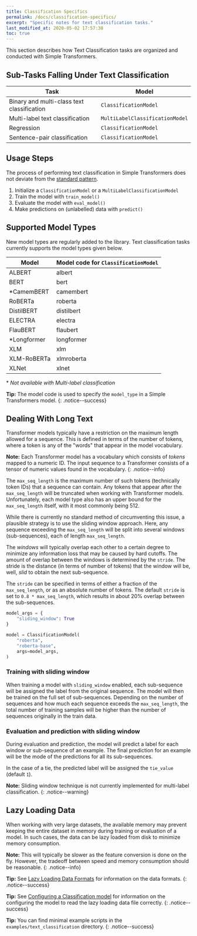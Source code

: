 ```yaml
---
title: Classification Specifics
permalink: /docs/classification-specifics/
excerpt: "Specific notes for text classification tasks."
last_modified_at: 2020-05-02 17:57:38
toc: true
---
```


This section describes how Text Classification tasks are organized and conducted with Simple Transformers.

## Sub-Tasks Falling Under Text Classification

| Task                                       | Model                           |
| ------------------------------------------ | ------------------------------- |
| Binary and multi-class text classification | `ClassificationModel`           |
| Multi-label text classification            | `MultiLabelClassificationModel` |
| Regression                                 | `ClassificationModel`           |
| Sentence-pair classification               | `ClassificationModel`           |


## Usage Steps

The process of performing text classification in Simple Transformers does not deviate from the [standard pattern](/docs/usage/#task-specific-models).

1. Initialize a `ClassificationModel` or a `MultiLabelClassificationModel`
2. Train the model with `train_model()`
3. Evaluate the model with `eval_model()`
4. Make predictions on (unlabelled) data with `predict()`


## Supported Model Types

New model types are regularly added to the library. Text classification tasks currently supports the model types given below.

| Model       | Model code for `ClassificationModel` |
| ----------- | ------------------------------------ |
| ALBERT      | albert                               |
| BERT        | bert                                 |
| *CamemBERT  | camembert                            |
| RoBERTa     | roberta                              |
| DistilBERT  | distilbert                           |
| ELECTRA     | electra                              |
| FlauBERT    | flaubert                             |
| *Longformer | longformer                           |
| XLM         | xlm                                  |
| XLM-RoBERTa | xlmroberta                           |
| XLNet       | xlnet                                |

\* *Not available with Multi-label classification*

**Tip:** The model code is used to specify the `model_type` in a Simple Transformers model.
{: .notice--success}


## Dealing With Long Text

Transformer models typically have a restriction on the maximum length allowed for a sequence. This is defined in terms of the number of tokens, where a token is any of the "words" that appear in the model vocabulary.

**Note:** Each Transformer model has a vocabulary which consists of *tokens* mapped to a numeric ID. The input sequence to a Transformer consists of a tensor of numeric values found in the vocabulary.
{: .notice--info}

The `max_seq_length` is the maximum number of such tokens (technically token IDs) that a sequence can contain. Any tokens that appear after the `max_seq_length` will be truncated when working with Transformer models. Unfortunately, each model type also has an upper bound for the `max_seq_length` itself, with it most commonly being 512.

While there is currently no standard method of circumventing this issue, a plausible strategy is to use the sliding window approach. Here, any sequence exceeding the `max_seq_length` will be split into several windows (sub-sequences), each of length `max_seq_length`.

The *windows* will typically overlap each other to a certain degree to minimize any information loss that may be caused by hard cutoffs. The amount of overlap between the windows is determined by the `stride`. The stride is the distance (in terms of number of tokens) that the window will be, well, *slid* to obtain the next sub-sequence.

The `stride` can be specified in terms of either a fraction of the `max_seq_length`, or as an absolute number of tokens. The default `stride` is set to `0.8 * max_seq_length`, which results in about 20% overlap between the sub-sequences.

```python
model_args = {
    "sliding_window": True
}

model = ClassificationModel(
    "roberta",
    "roberta-base",
    args=model_args,
)
```

### Training with sliding window

When training a model with `sliding_window` enabled, each sub-sequence will be assigned the label from the original sequence. The model will then be trained on the full set of sub-sequences. Depending on the number of sequences and how much each sequence exceeds the `max_seq_length`, the total number of training samples will be higher than the number of sequences originally in the train data.

### Evaluation and prediction with sliding window

During evaluation and prediction, the model will predict a label for each window or sub-sequence of an example. The final prediction for an example will be the mode of the predictions for all its sub-sequences.

In the case of a tie, the predicted label will be assigned the `tie_value` (default `1`).

**Note:** Sliding window technique is not currently implemented for multi-label classification.
{: .notice--warning}


## Lazy Loading Data

When working with very large datasets, the available memory may prevent keeping the entire dataset in memory during training or evaluation of a model. In such cases, the data can be lazy loaded from disk to minimize memory consumption.

**Note:** This will typically be slower as the feature conversion is done on the fly. However, the tradeoff between speed and memory consumption should be reasonable.
{: .notice--info}

**Tip:** See [Lazy Loading Data Formats](/docs/classification-data-formats/#lazy-loading-data-format) for information on the data formats.
{: .notice--success}

**Tip:** See [Configuring a Classification model](/docs/classification-models/#configuring-a-classification-model) for information on the configuring the model to read the lazy loading data file correctly.
{: .notice--success}

**Tip:** You can find minimal example scripts in the `examples/text_classification` directory.
{: .notice--success}
